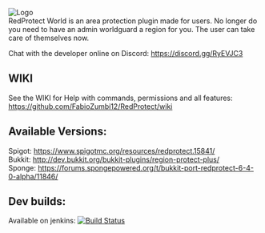 ![Logo](https://media-elerium.cursecdn.com/attachments/123/815/red-protect-plus1.png)  
RedProtect World is an area protection plugin made for users. No longer do you need to have an admin worldguard a region for you. The user can take care of themselves now.

Chat with the developer online on Discord: https://discord.gg/RyEVJC3

## WIKI
See the WIKI for Help with commands, permissions and all features: https://github.com/FabioZumbi12/RedProtect/wiki

## Available Versions:
Spigot: https://www.spigotmc.org/resources/redprotect.15841/  
Bukkit: http://dev.bukkit.org/bukkit-plugins/region-protect-plus/  
Sponge: https://forums.spongepowered.org/t/bukkit-port-redprotect-6-4-0-alpha/11846/  

## Dev builds: 
Available on jenkins: [![Build Status](http://158.69.121.149:8080/buildStatus/icon?job=RedProtect)](http://158.69.121.149:8080/job/RedProtect/)